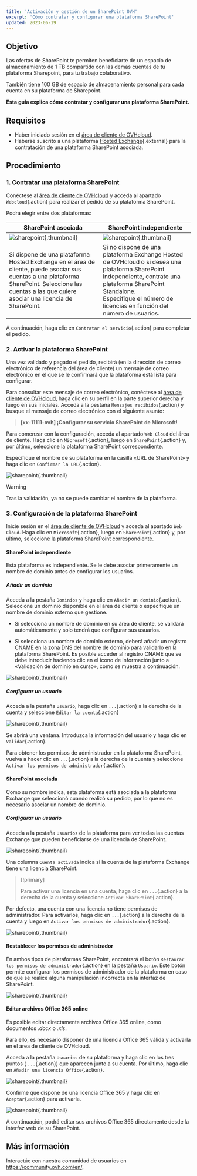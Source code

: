 ```yaml
---
title: 'Activación y gestión de un SharePoint OVH'
excerpt: 'Cómo contratar y configurar una plataforma SharePoint'
updated: 2023-06-19
---
```



## Objetivo

Las ofertas de SharePoint te permiten beneficiarte de un espacio de almacenamiento de 1 TB compartido con las demás cuentas de tu plataforma Sharepoint, para tu trabajo colaborativo.

También tiene 100 GB de espacio de almacenamiento personal para cada cuenta en su plataforma de Sharepoint.

**Esta guía explica cómo contratar y configurar una plataforma SharePoint.**

## Requisitos

- Haber iniciado sesión en el [área de cliente de OVHcloud](https://www.ovh.com/auth/?action=gotomanager&from=https://www.ovh.es/&ovhSubsidiary=es).
- Haberse suscrito a una plataforma [Hosted Exchange](https://www.ovhcloud.com/es-es/emails/hosted-exchange/){.external} para la contratación de una plataforma SharePoint asociada.

## Procedimiento

### 1. Contratar una plataforma SharePoint

Conéctese al [área de cliente de OVHcloud](https://www.ovh.com/auth/?action=gotomanager&from=https://www.ovh.es/&ovhSubsidiary=es) y acceda al apartado `Webcloud`{.action} para realizar el pedido de su plataforma SharePoint.

Podrá elegir entre dos plataformas:

| SharePoint asociada                                                                                                                      	| SharePoint independiente                                                                                                                                                                       	|
|-----------------------------------------------------------------------------------------------------------------------------------------	|---------------------------------------------------------------------------------------------------------------------------------------------------------------------------------------------	|
| ![sharepoint](images/order-manage-sharepoint-02.png){.thumbnail}                                                                        	| ![sharepoint](images/order-manage-sharepoint-03.png){.thumbnail}                                                                                                                            	|
| Si dispone de una plataforma Hosted Exchange en el área de cliente, puede asociar sus cuentas a una plataforma SharePoint. Seleccione las cuentas a las que quiere asociar una licencia de SharePoint. 	| Si no dispone de una plataforma Exchange Hosted de OVHcloud o si desea una plataforma SharePoint independiente, contrate una plataforma SharePoint Standalone. <br>Especifique el número de licencias en función del número de usuarios.	|

A continuación, haga clic en `Contratar el servicio`{.action} para completar el pedido.

### 2. Activar la plataforma SharePoint

Una vez validado y pagado el pedido, recibirá (en la dirección de correo electrónico de referencia del área de cliente) un mensaje de correo electrónico en el que se le confirmará que la plataforma está lista para configurar.

Para consultar este mensaje de correo electrónico, conéctese al [área de cliente de OVHcloud](https://www.ovh.com/auth/?action=gotomanager&from=https://www.ovh.es/&ovhSubsidiary=es), haga clic en su perfil en la parte superior derecha y luego en sus iniciales. Acceda a la pestaña `Mensajes recibidos`{.action} y busque el mensaje de correo electrónico con el siguiente asunto:

> **\[xx-11111-ovh] ¡Configurar su servicio SharePoint de Microsoft!**

Para comenzar con la configuración, acceda al apartado `Web Cloud` del área de cliente. Haga clic en `Microsoft`{.action}, luego en `SharePoint`{.action} y, por último, seleccione la plataforma SharePoint correspondiente.

Especifique el nombre de su plataforma en la casilla «URL de SharePoint» y haga clic en `Confirmar la URL`{.action}.

![sharepoint](images/order-manage-sharepoint-04.png){.thumbnail}  

> [!warning]
>
> Tras la validación, ya no se puede cambiar el nombre de la plataforma.

### 3. Configuración de la plataforma SharePoint

Inicie sesión en el [área de cliente de OVHcloud](https://www.ovh.com/auth/?action=gotomanager&from=https://www.ovh.es/&ovhSubsidiary=es) y acceda al apartado `Web Cloud`. Haga clic en `Microsoft`{.action}, luego en `SharePoint`{.action} y, por último, seleccione la plataforma SharePoint correspondiente.

#### **SharePoint independiente**

Esta plataforma es independiente. Se le debe asociar primeramente un nombre de dominio antes de configurar los usuarios.

##### ***Añadir un dominio***

Acceda a la pestaña `Dominios` y haga clic en `Añadir un dominio`{.action}. Seleccione un dominio disponible en el área de cliente o especifique un nombre de dominio externo que gestione. 

- Si selecciona un nombre de dominio en su área de cliente, se validará automáticamente y solo tendrá que configurar sus usuarios.
 
- Si selecciona un nombre de dominio externo, deberá añadir un registro CNAME en la zona DNS del nombre de dominio para validarlo en la plataforma SharePoint. Es posible acceder al registro CNAME que se debe introducir haciendo clic en el icono de información junto a «Validación de dominio en curso», como se muestra a continuación.


![sharepoint](images/order-manage-sharepoint-05.png){.thumbnail}

##### ***Configurar un usuario***

Acceda a la pestaña `Usuario`, haga clic en `...`{.action} a la derecha de la cuenta y seleccione `Editar la cuenta`{.action}

![sharepoint](images/order-manage-sharepoint-06.png){.thumbnail} 

Se abrirá una ventana. Introduzca la información del usuario y haga clic en `Validar`{.action}.

Para obtener los permisos de administrador en la plataforma SharePoint, vuelva a hacer clic en `...`{.action} a la derecha de la cuenta y seleccione `Activar los permisos de administrador`{.action}.

#### **SharePoint asociada**

Como su nombre indica, esta plataforma está asociada a la plataforma Exchange que seleccionó cuando realizó su pedido, por lo que no es necesario asociar un nombre de dominio.

##### ***Configurar un usuario***

Acceda a la pestaña `Usuarios` de la plataforma para ver todas las cuentas Exchange que pueden beneficiarse de una licencia de SharePoint.

![sharepoint](images/order-manage-sharepoint-07.png){.thumbnail} 

Una columna `Cuenta activada` indica si la cuenta de la plataforma Exchange tiene una licencia SharePoint. 

> [!primary]
>
> Para activar una licencia en una cuenta, haga clic en `...`{.action} a la derecha de la cuenta y seleccione `Activar SharePoint`{.action}.

Por defecto, una cuenta con una licencia no tiene permisos de administrador. Para activarlos, haga clic en `...`{.action} a la derecha de la cuenta y luego en `Activar los permisos de administrador`{.action}.

![sharepoint](images/order-manage-sharepoint-08.png){.thumbnail} 

#### **Restablecer los permisos de administrador**

En ambos tipos de plataformas SharePoint, encontrará el botón `Restaurar los permisos de administrador`{.action} en la pestaña `Usuario`. Este botón permite configurar los permisos de administrador de la plataforma en caso de que se realice alguna manipulación incorrecta en la interfaz de SharePoint.

![sharepoint](images/order-manage-sharepoint-09.png){.thumbnail}

#### **Editar archivos Office 365 online**

Es posible editar directamente archivos Office 365 online, como documentos *.docx* o *.xls*.

Para ello, es necesario disponer de una licencia Office 365 válida y activarla en el área de cliente de OVHcloud.

Acceda a la pestaña `Usuarios` de su plataforma y haga clic en los tres puntos ( `...`{.action}) que aparecen junto a su cuenta. Por último, haga clic en `Añadir una licencia Office`{.action}.

![sharepoint](images/order-manage-sharepoint-10.png){.thumbnail}

Confirme que dispone de una licencia Office 365 y haga clic en `Aceptar`{.action} para activarla.

![sharepoint](images/order-manage-sharepoint-11.png){.thumbnail}

A continuación, podrá editar sus archivos Office 365 directamente desde la interfaz web de su SharePoint.

## Más información

Interactúe con nuestra comunidad de usuarios en <https://community.ovh.com/en/>.
